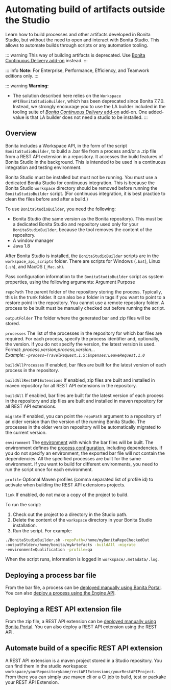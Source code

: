 # Automating build of artifacts outside the Studio

Learn how to build processes and other artifacts developed in Bonita Studio, but without the need to open
and interact with Bonita Studio.
This allows to automate builds through scripts or any automation tooling.

::: warning
This way of building artifacts is deprecated. Use [Bonita Continuous Delivery add-on](https://documentation.bonitasoft.com/bcd/latest/livingapp_build) instead.
:::

::: info
**Note:** For Enterprise, Performance, Efficiency, and Teamwork editions only.
:::

::: warning
**Warning:**
* The solution described here relies on the `Workspace API`/`BonitaStudioBuilder`, which has been deprecated since Bonita 7.7.0. Instead, we strongly encourage you to use the LA builder included in the tooling suite of [*Bonita Continuous Delivery* add-on](https://documentation.bonitasoft.com/bcd/3.1/) add-on. One added-value is that LA builder does not need a studio to be installed.
:::

## Overview

Bonita includes a Workspace API, in the form of the script `BonitaStudioBuilder`, to build a .bar file from a process and/or a .zip file from a REST API extension in a repository. It accesses the build features of Bonita Studio in the background. 
This is intended to be used in a continuous integration and testing environment. 

Bonita Studio must be installed but must not be running. You must use a dedicated Bonita Studio for continuous integration.
This is because the Bonita Studio `workspace` directory should be removed before running the `BonitaStudioBuilder` script. 
(For continuous integration, it is best practice to clean the files before and after a build.)

To use `BonitaStudioBuilder`, you need the following:

* Bonita Studio (the same version as the Bonita repository). This must be a dedicated Bonita Studio and repository used only for your `BonitaStudioBuilder`, because the tool removes the content of the repository.
* A window manager
* Java 1.8

After Bonita Studio is installed, the `BonitaStudioBuilder` scripts are in the `workspace_api_scripts` folder. 
There are scripts for Windows (`.bat`), Linux (`.sh`), and MacOS (`_Mac.sh`).

Pass configuration information to the `BonitaStudioBuilder` script as system properties, using the following arguments:
Argument
Purpose

`repoPath`
The parent folder of the repository storing the process. Typically, this is the trunk folder. It can also be a folder in tags if you want to point to a restore point in the repository. 
You cannot use a remote repository folder. A process to be built must be manually checked out before running the script.

`outputFolder`
The folder where the generated bar and zip files will be stored.

`processes`
The list of the processes in the repository for which bar files are required. 
For each process, specify the process identifier and, optionally, the version. 
If you do not specify the version, the latest version is used.   
Format: _process_,_version;_process_,_version_...  
Example: `-process=TravelRequest,1.5;Expenses;LeaveRequest,1.0`_

`buildAllProcesses`
If enabled, bar files are built for the latest version of each process in the repository.

`buildAllRestAPIExtensions`
If enabled, zip files are built and installed in maven repository for all REST API extensions in the repository.

`buildAll`
If enabled, bar files are built for the latest version of each process in the repository and zip files are built and installed in maven repository for all REST API extensions.

`migrate`
If enabled, you can point the `repoPath` argument to a repository of an older version than the version of the running Bonita Studio. 
The processes in the older version repository will be automatically migrated to the current version.

`environment`
The [environment](environments.md) with which the bar files will be built. 
The environment defines the [process configuration](configuring-a-process.md), including dependencies. 
If you do not specify an environment, the exported bar file will not contain the dependencies. 
All the specified processes are built for the same environment. 
If you want to build for different environments, you need to run the script once for each environment.

`profile`
Optional Maven profiles (comma separated list of profile id) to activate when building the REST API extensions projects.

`link`
If enabled, do not make a copy of the project to build.

To run the script:

1. Check out the project to a directory in the Studio path.
2. Delete the content of the `workspace` directory in your Bonita Studio installation.
3. Run the script. For example:
```bash
./BonitaStudioBuilder.sh -repoPath=/home/myBonitaRepoCheckedOut
-outputFolder=/home/bonita/myArtefacts -buildAll -migrate 
-environment=Qualification -profile=qa
```

When the script runs, information is logged in `workspace/.metadata/.log`.

## Deploying a process bar file

From the bar file, a process can be [deployed manually using Bonita Portal](processes.md). You can also [deploy a process using the Engine API](manage-a-process.md).

## Deploying a REST API extension file

From the zip file, a REST API extension can be [deployed manually using Bonita Portal](api-extensions.md). You can also deploy a REST API extension using the REST API.

## Automate build of a specific REST API extension

A REST API extension is a maven project stored in a Studio repository. You can find them in the studio workspace: `workspace/yourRepositoryName/restAPIExtensions/yourRestAPIProject`. From there you can simply use maven cli or a CI job to build, test or packake your REST API Extension.
